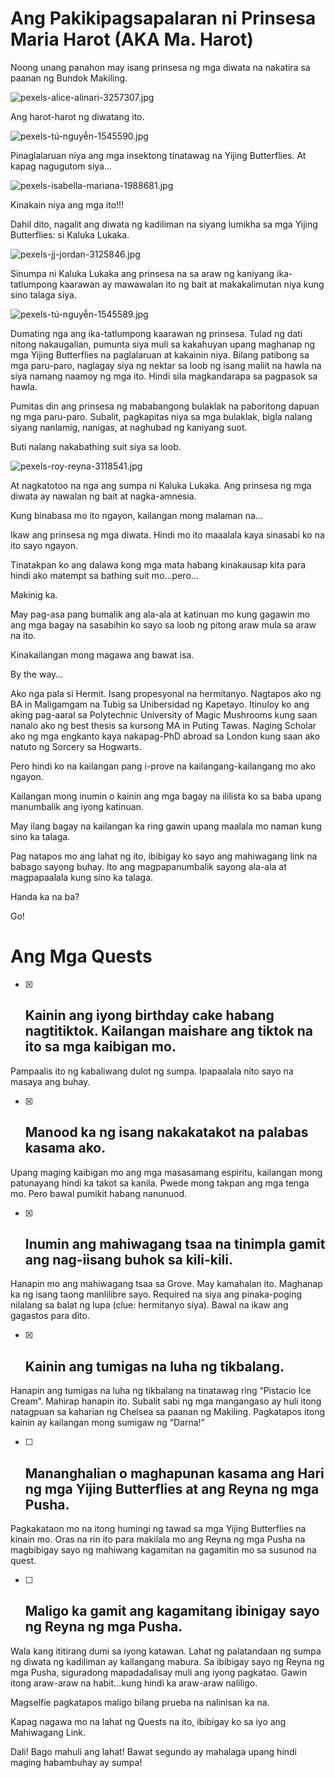 # Ang Pakikipagsapalaran ni Prinsesa Maria Harot (AKA Ma. Harot)

Noong unang panahon may isang prinsesa ng mga diwata na nakatira sa paanan ng Bundok Makiling.

![pexels-alice-alinari-3257307.jpg](https://res.craft.do/user/full/63534923-d6b9-bddc-93d1-c854ccf112a8/doc/1B8E1BD7-70D7-42BF-ADEF-92700EA6C143/E0B778EE-6680-4DCE-9B33-BF3955144BBC_2)

Ang harot-harot ng diwatang ito.

![pexels-tú-nguyễn-1545590.jpg](https://res.craft.do/user/full/63534923-d6b9-bddc-93d1-c854ccf112a8/doc/1B8E1BD7-70D7-42BF-ADEF-92700EA6C143/4C2E72DE-EDCF-4840-B232-F6F60E34EC48_2)

Pinaglalaruan niya ang mga insektong tinatawag na Yijing Butterflies. At kapag nagugutom siya…

![pexels-isabella-mariana-1988681.jpg](https://res.craft.do/user/full/63534923-d6b9-bddc-93d1-c854ccf112a8/doc/1B8E1BD7-70D7-42BF-ADEF-92700EA6C143/B07342D6-01D0-4548-9B83-AB0727474893_2)

Kinakain niya ang mga ito!!!

Dahil dito, nagalit ang diwata ng kadiliman na siyang lumikha sa mga Yijing Butterflies: si Kaluka Lukaka.

![pexels-jj-jordan-3125846.jpg](https://res.craft.do/user/full/63534923-d6b9-bddc-93d1-c854ccf112a8/doc/1B8E1BD7-70D7-42BF-ADEF-92700EA6C143/88DC3EA3-271D-42E5-AF3E-28D7028008F8_2)

Sinumpa ni Kaluka Lukaka ang prinsesa na sa araw ng kaniyang ika-tatlumpong kaarawan ay mawawalan ito ng bait at makakalimutan niya kung sino talaga siya.

![pexels-tú-nguyễn-1545589.jpg](https://res.craft.do/user/full/63534923-d6b9-bddc-93d1-c854ccf112a8/doc/1B8E1BD7-70D7-42BF-ADEF-92700EA6C143/22B7237A-023E-4188-9FC5-5BAED16C2A3C_2)

Dumating nga ang ika-tatlumpong kaarawan ng prinsesa. Tulad ng dati nitong nakaugalian, pumunta siya muli sa kakahuyan upang maghanap ng mga Yijing Butterflies na paglalaruan at kakainin niya. Bilang patibong sa mga paru-paro, naglagay siya ng nektar sa loob ng isang maliit na hawla na siya namang naamoy ng mga ito. Hindi sila magkandarapa sa pagpasok sa hawla.

Pumitas din ang prinsesa ng mababangong bulaklak na paboritong dapuan ng mga paru-paro. Subalit, pagkapitas niya sa mga bulaklak, bigla nalang siyang nanlamig, nanigas, at naghubad ng kaniyang suot.

Buti nalang nakabathing suit siya sa loob.

![pexels-roy-reyna-3118541.jpg](https://res.craft.do/user/full/63534923-d6b9-bddc-93d1-c854ccf112a8/doc/1B8E1BD7-70D7-42BF-ADEF-92700EA6C143/7E26D153-4267-436B-A51F-C06CD7ABE77D_2)

At nagkatotoo na nga ang sumpa ni Kaluka Lukaka. Ang prinsesa ng mga diwata ay nawalan ng bait at nagka-amnesia.

Kung binabasa mo ito ngayon, kailangan mong malaman na...

Ikaw ang prinsesa ng mga diwata. Hindi mo ito maaalala kaya sinasabi ko na ito sayo ngayon.

Tinatakpan ko ang dalawa kong mga mata habang kinakausap kita para hindi ako matempt sa bathing suit mo…pero…

Makinig ka.

May pag-asa pang bumalik ang ala-ala at katinuan mo kung gagawin mo ang mga bagay na sasabihin ko sayo sa loob ng pitong araw mula sa araw na ito.

Kinakailangan mong magawa ang bawat isa.

By the way…

Ako nga pala si Hermit. Isang propesyonal na hermitanyo. Nagtapos ako ng BA in Maligamgam na Tubig sa Unibersidad ng Kapetayo. Itinuloy ko ang aking pag-aaral sa Polytechnic University of Magic Mushrooms kung saan nanalo ako ng best thesis sa kursong MA in Puting Tawas. Naging Scholar ako ng mga engkanto kaya nakapag-PhD abroad sa London kung saan ako natuto ng Sorcery sa Hogwarts.

Pero hindi ko na kailangan pang i-prove na kailangang-kailangang mo ako ngayon.

Kailangan mong inumin o kainin ang mga bagay na ililista ko sa baba upang manumbalik ang iyong katinuan.

May ilang bagay na kailangan ka ring gawin upang maalala mo naman kung sino ka talaga.

Pag natapos mo ang lahat ng ito, ibibigay ko sayo ang mahiwagang link na babago sayong buhay. Ito ang magpapanumbalik sayong ala-ala at magpapaalala kung sino ka talaga.

Handa ka na ba?

Go!

# Ang Mga Quests

- [x] ## Kainin ang iyong birthday cake habang nagtitiktok. Kailangan maishare ang tiktok na ito sa mga kaibigan mo.

Pampaalis ito ng kabaliwang dulot ng sumpa. Ipapaalala nito sayo na masaya ang buhay.

- [x] ## Manood ka ng isang nakakatakot na palabas kasama ako.

Upang maging kaibigan mo ang mga masasamang espiritu, kailangan mong patunayang hindi ka takot sa kanila. Pwede mong takpan ang mga tenga mo. Pero bawal pumikit habang nanunuod.

- [x] ## Inumin ang mahiwagang tsaa na tinimpla gamit ang nag-iisang buhok sa kili-kili.

Hanapin mo ang mahiwagang tsaa sa Grove. May kamahalan ito. Maghanap ka ng isang taong manlilibre sayo. Required na siya ang pinaka-poging nilalang sa balat ng lupa (clue: hermitanyo siya). Bawal na ikaw ang gagastos para dito.

- [x] ## Kainin ang tumigas na luha ng tikbalang.

Hanapin ang tumigas na luha ng tikbalang na tinatawag ring “Pistacio Ice Cream”. Mahirap hanapin ito. Subalit sabi ng mga mangangaso ay huli itong natagpuan sa kaharian ng Chelsea sa paanan ng Makiling. Pagkatapos itong kainin ay kailangan mong sumigaw ng “Darna!”

- [ ] ## Mananghalian o maghapunan kasama ang Hari ng mga Yijing Butterflies at ang Reyna ng mga Pusha.

Pagkakataon mo na itong humingi ng tawad sa mga Yijing Butterflies na kinain mo. Oras na rin ito para makilala mo ang Reyna ng mga Pusha na magbibigay sayo ng mahiwang kagamitan na gagamitin mo sa susunod na quest.

- [ ] ## Maligo ka gamit ang kagamitang ibinigay sayo ng Reyna ng mga Pusha.

Wala kang ititirang dumi sa iyong katawan. Lahat ng palatandaan ng sumpa ng diwata ng kadiliman ay kailangang mabura. Sa ibibigay sayo ng Reyna ng mga Pusha, siguradong mapadadalisay muli ang iyong pagkatao. Gawin itong araw-araw na habit…kung hindi ka araw-araw naliligo.

Magselfie pagkatapos maligo bilang prueba na nalinisan ka na.

Kapag nagawa mo na lahat ng Quests na ito, ibibigay ko sa iyo ang Mahiwagang Link.

Dali! Bago mahuli ang lahat! Bawat segundo ay mahalaga upang hindi maging habambuhay ay sumpa!

